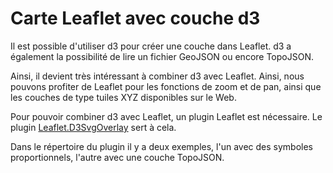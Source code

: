 # Carte Leaflet avec couche d3

Il est possible d'utiliser d3 pour créer une couche dans Leaflet. d3 a également la possibilité de lire un fichier GeoJSON ou encore TopoJSON.

Ainsi, il devient très intéressant à combiner d3 avec Leaflet. Ainsi, nous pouvons profiter de Leaflet pour les fonctions de zoom et de pan, ainsi que les couches de type tuiles XYZ disponibles sur le Web.

Pour pouvoir combiner d3 avec Leaflet, un plugin Leaflet est nécessaire. Le plugin [Leaflet.D3SvgOverlay](https://github.com/christiankaiser/Leaflet.D3SvgOverlay) sert à cela.

Dans le répertoire du plugin il y a deux exemples, l'un avec des symboles proportionnels, l'autre avec une couche TopoJSON.
